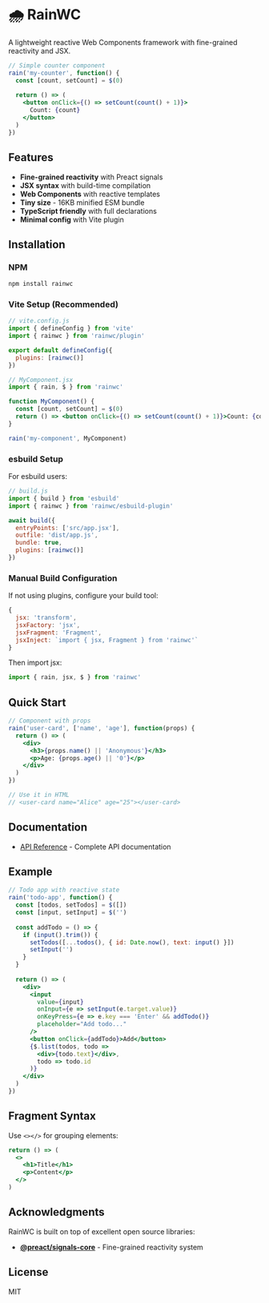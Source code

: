 # 🌧️ RainWC

A lightweight reactive Web Components framework with fine-grained reactivity and JSX.

```jsx
// Simple counter component
rain('my-counter', function() {
  const [count, setCount] = $(0)
  
  return () => (
    <button onClick={() => setCount(count() + 1)}>
      Count: {count}
    </button>
  )
})
```

## Features

- **Fine-grained reactivity** with Preact signals
- **JSX syntax** with build-time compilation
- **Web Components** with reactive templates
- **Tiny size** - 16KB minified ESM bundle
- **TypeScript friendly** with full declarations
- **Minimal config** with Vite plugin

## Installation

### NPM

```bash
npm install rainwc
```

### Vite Setup (Recommended)

```js
// vite.config.js
import { defineConfig } from 'vite'
import { rainwc } from 'rainwc/plugin'

export default defineConfig({
  plugins: [rainwc()]
})
```

```jsx
// MyComponent.jsx
import { rain, $ } from 'rainwc'

function MyComponent() {
  const [count, setCount] = $(0)
  return () => <button onClick={() => setCount(count() + 1)}>Count: {count}</button>
}

rain('my-component', MyComponent)
```

### esbuild Setup

For esbuild users:

```js
// build.js
import { build } from 'esbuild'
import { rainwc } from 'rainwc/esbuild-plugin'

await build({
  entryPoints: ['src/app.jsx'],
  outfile: 'dist/app.js',
  bundle: true,
  plugins: [rainwc()]
})
```

### Manual Build Configuration

If not using plugins, configure your build tool:

```js
{
  jsx: 'transform',
  jsxFactory: 'jsx',
  jsxFragment: 'Fragment',
  jsxInject: `import { jsx, Fragment } from 'rainwc'`
}
```

Then import jsx:

```jsx
import { rain, jsx, $ } from 'rainwc'
```

## Quick Start

```jsx
// Component with props
rain('user-card', ['name', 'age'], function(props) {
  return () => (
    <div>
      <h3>{props.name() || 'Anonymous'}</h3>
      <p>Age: {props.age() || '0'}</p>
    </div>
  )
})

// Use it in HTML
// <user-card name="Alice" age="25"></user-card>
```

## Documentation

- [API Reference](api.md) - Complete API documentation

## Example

```jsx
// Todo app with reactive state
rain('todo-app', function() {
  const [todos, setTodos] = $([])
  const [input, setInput] = $('')
  
  const addTodo = () => {
    if (input().trim()) {
      setTodos([...todos(), { id: Date.now(), text: input() }])
      setInput('')
    }
  }
  
  return () => (
    <div>
      <input 
        value={input} 
        onInput={e => setInput(e.target.value)}
        onKeyPress={e => e.key === 'Enter' && addTodo()}
        placeholder="Add todo..." 
      />
      <button onClick={addTodo}>Add</button>
      {$.list(todos, todo => 
        <div>{todo.text}</div>, 
        todo => todo.id
      )}
    </div>
  )
})
```

## Fragment Syntax

Use `<></>` for grouping elements:

```jsx
return () => (
  <>
    <h1>Title</h1>
    <p>Content</p>
  </>
)
```

## Acknowledgments

RainWC is built on top of excellent open source libraries:

- **[@preact/signals-core](https://github.com/preactjs/signals)** - Fine-grained reactivity system

## License

MIT
